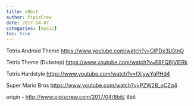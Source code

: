 ```yaml
---
title: o8bit
author: PipisCrew
date: 2017-04-07
categories: [music]
toc: true
---
```


Tetris Android Theme
https://www.youtube.com/watch?v=GlPDx3LGtnQ

Tetris Theme (Dubstep)
https://www.youtube.com/watch?v=E8FQBjVlERk

Tetris Hardstyle
https://www.youtube.com/watch?v=fXjywYgPHd4

Super Mario Bros
https://www.youtube.com/watch?v=PZW2B_oCZq4

origin - http://www.pipiscrew.com/2017/04/8bit/ 8bit